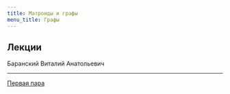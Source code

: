 ```yaml
---
title: Матроиды и графы
menu_title: Графы
---
```


## Лекции

Баранский Виталий Анатольевич

---

[Первая пара](lectures/1)
